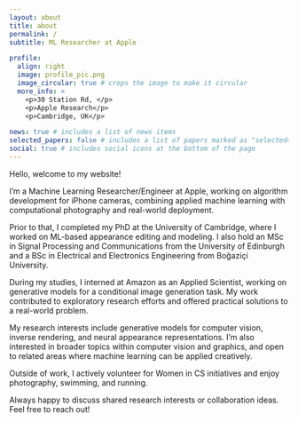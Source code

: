 ```yaml
---
layout: about
title: about
permalink: /
subtitle: ML Researcher at Apple

profile:
  align: right
  image: profile_pic.png
  image_circular: true # crops the image to make it circular
  more_info: >
    <p>30 Station Rd, </p>
    <p>Apple Research</p>
    <p>Cambridge, UK</p>

news: true # includes a list of news items
selected_papers: false # includes a list of papers marked as "selected={true}"
social: true # includes social icons at the bottom of the page
---
```


Hello, welcome to my website! 

I’m a Machine Learning Researcher/Engineer at Apple, working on algorithm development for iPhone cameras, combining applied machine learning with computational photography and real-world deployment.

Prior to that, I completed my PhD at the University of Cambridge, where I worked on ML-based appearance editing and modeling. I also hold an MSc in Signal Processing and Communications from the University of Edinburgh and a BSc in Electrical and Electronics Engineering from Boğaziçi University.

During my studies, I interned at Amazon as an Applied Scientist, working on generative models for a conditional image generation task. My work contributed to exploratory research efforts and offered practical solutions to a real-world problem.

My research interests include generative models for computer vision, inverse rendering, and neural appearance representations. I’m also interested in broader topics within computer vision and graphics, and open to related areas where machine learning can be applied creatively.

Outside of work, I actively volunteer for Women in CS initiatives and enjoy photography, swimming, and running.

Always happy to discuss shared research interests or collaboration ideas. Feel free to reach out!